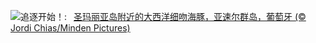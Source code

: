 ![](https://www.bing.com/th?id=OHR.SpottedDolphins_ZH-CN1257100316_UHD.jpg&w=1000)追逐开始！:&nbsp;&ensp;[圣玛丽亚岛附近的大西洋细吻海豚，亚速尔群岛，葡萄牙 (© Jordi Chias/Minden Pictures)](https://www.bing.com/th?id=OHR.SpottedDolphins_ZH-CN1257100316_UHD.jpg)
<br><br/>
